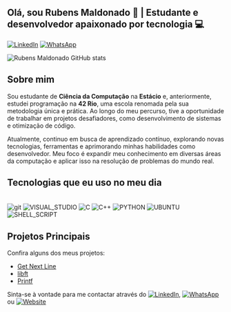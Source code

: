 ## Olá, sou Rubens Maldonado 👋 | Estudante e desenvolvedor apaixonado por tecnologia 💻

[![LinkedIn](https://img.shields.io/badge/LinkedIn-0077B5?style=for-the-badge&logo=linkedin&logoColor=white)](https://www.linkedin.com/in/rubens-maldonado)
[![WhatsApp](https://img.shields.io/badge/WhatsApp-25D366?style=for-the-badge&logo=whatsapp&logoColor=white)](https://wa.me/5521999038373)

![Rubens Maldonado GitHub stats](https://github-readme-stats.vercel.app/api?username=rubens-maldonado&show_icons=true&theme=dracula)

## Sobre mim

Sou estudante de **Ciência da Computação** na **Estácio** e, anteriormente, estudei programação na **42 Rio**, uma escola renomada pela sua metodologia única e prática. Ao longo do meu percurso, tive a oportunidade de trabalhar em projetos desafiadores, como desenvolvimento de sistemas e otimização de código. 

Atualmente, continuo em busca de aprendizado contínuo, explorando novas tecnologias, ferramentas e aprimorando minhas habilidades como desenvolvedor. Meu foco é expandir meu conhecimento em diversas áreas da computação e aplicar isso na resolução de problemas do mundo real.

## Tecnologias que eu uso no meu dia

<div style="display: inline_block"><br/>
  <img align="center" alt=git src="https://img.shields.io/badge/GIT-E44C30?style=for-the-badge&logo=git&logoColor=white"/>
  <img align="center" alt=VISUAL_STUDIO src="https://img.shields.io/badge/Visual_Studio-5C2D91?style=for-the-badge&logo=visual%20studio&logoColor=white"/>
  <img align="center" alt=C src="https://img.shields.io/badge/C-00599C?style=for-the-badge&logo=c&logoColor=white"/>
  <img align="center" alt=C++ src="https://img.shields.io/badge/C%2B%2B-00599C?style=for-the-badge&logo=c%2B%2B&logoColor=white"/>
  <img align="center" alt=PYTHON src="https://img.shields.io/badge/Python-14354C?style=for-the-badge&logo=python&logoColor=white"/>
  <img align="center" alt=UBUNTU src="https://img.shields.io/badge/Ubuntu-E95420?style=for-the-badge&logo=ubuntu&logoColor=white"/>
  <img align="center" alt=SHELL_SCRIPT src="https://img.shields.io/badge/Shell_Script-121011?style=for-the-badge&logo=gnu-bash&logoColor=white"/>
</div>

## Projetos Principais

Confira alguns dos meus projetos:
- [Get Next Line](https://github.com/rubens-maldonado/GNL)
- [libft](https://github.com/rubens-maldonado/LIBFT)
- [Printf](https://github.com/rubens-maldonado/PRINTF)

Sinta-se à vontade para me contactar através do [![LinkedIn](https://img.shields.io/badge/LinkedIn-0077B5?style=for-the-badge&logo=linkedin&logoColor=white)](https://www.linkedin.com/in/rubens-maldonado), [![WhatsApp](https://img.shields.io/badge/WhatsApp-25D366?style=for-the-badge&logo=whatsapp&logoColor=white)](https://wa.me/5521999038373) ou [![Website](https://img.shields.io/badge/website-000000?style=for-the-badge&logo=About.me&logoColor=white)](https://rubens-maldonado.github.io/portfolio-/#)

